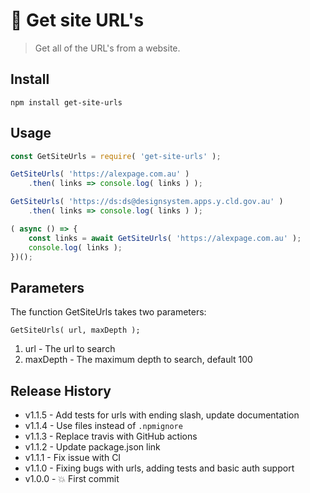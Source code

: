 🔗 Get site URL's
==============

> Get all of the URL's from a website.


## Install

```console
npm install get-site-urls
```


## Usage

```js
const GetSiteUrls = require( 'get-site-urls' );

GetSiteUrls( 'https://alexpage.com.au' )
	.then( links => console.log( links ) );

GetSiteUrls( 'https://ds:ds@designsystem.apps.y.cld.gov.au' )
	.then( links => console.log( links ) );

( async () => {
	const links = await GetSiteUrls( 'https://alexpage.com.au' );
	console.log( links );
})();
```


## Parameters

The function GetSiteUrls takes two parameters:

```
GetSiteUrls( url, maxDepth );
```

1. url - The url to search
1. maxDepth - The maximum depth to search, default 100


## Release History

* v1.1.5 - Add tests for urls with ending slash, update documentation
* v1.1.4 - Use files instead of `.npmignore`
* v1.1.3 - Replace travis with GitHub actions
* v1.1.2 - Update package.json link
* v1.1.1 - Fix issue with CI
* v1.1.0 - Fixing bugs with urls, adding tests and basic auth support
* v1.0.0 - 💥 First commit
